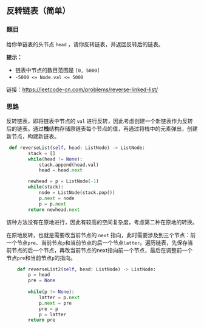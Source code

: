 ## 反转链表（简单）

### 题目

给你单链表的头节点 `head` ，请你反转链表，并返回反转后的链表。

**提示：**

- 链表中节点的数目范围是 `[0, 5000]`
- `-5000 <= Node.val <= 5000`

 链接：https://leetcode-cn.com/problems/reverse-linked-list/

### 思路

反转链表，即将链表中节点的 `val` 进行反转，因此考虑创建一个新链表作为反转后的链表。通过**栈**结构存储原链表每个节点的值，再通过将栈中的元素弹出，创建新节点，构建新链表。

```python
 def reverseList(self, head: ListNode) -> ListNode:
        stack = []
        while(head != None):
            stack.append(head.val)
            head = head.next

        newhead = p = ListNode(-1)
        while(stack):
            node = ListNode(stack.pop())
            p.next = node 
            p = p.next
        return newhead.next
```

该种方法没有在原地进行，因此有较高的空间复杂度，考虑第二种在原地的转换。

在原地反转，也就是需要改当前节点的 `next` 指向，此时需要涉及到三个节点：前一个节点`pre`、当前节点`p`和当前节点的后一个节点`latter`。遍历链表，先保存当前节点的后一个节点，再改当前节点的next指向前一个节点，最后在调整前一个节点`pre`和当前节点`p`的指向。

```python
    def reverseList2(self, head: ListNode) -> ListNode:
        p = head
        pre = None
        
        while(p != None):
            latter = p.next
            p.next = pre
            pre = p
            p = latter
        return pre

```

